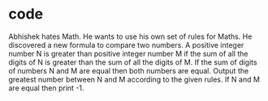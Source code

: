 # code
Abhishek hates Math. He wants to use his own set of rules for Maths. He discovered a new formula to compare two numbers. A positive integer number N is greater than positive integer number M if the sum of all the digits of N is greater than the sum of all the digits of M. If the sum of digits of numbers N and M are equal then both numbers are equal. Output the greatest number between N and M according to the given rules. If N and M are equal then print -1.
